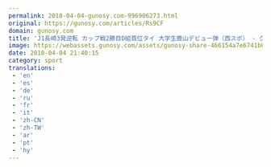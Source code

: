 ```yaml
---
permalink: 2018-04-04-gunosy.com-996906273.html
original: https://gunosy.com/articles/Rs9CF
domain: gunosy.com
title: 'J1長崎3発逆転 カップ戦2勝目D組首位タイ 大学生鹿山デビュー弾（西スポ） - グノシー'
image: https://webassets.gunosy.com/assets/gunosy-share-466154a7e6741b0dbc8895ceff97e34818892a0e7dbc05d641d2606f8820dd35.jpg
date: 2018-04-04 21:40:15
category: sport
translations: 
 - 'en'
 - 'es'
 - 'de'
 - 'ru'
 - 'fr'
 - 'it'
 - 'zh-CN'
 - 'zh-TW'
 - 'ar'
 - 'pt'
 - 'hy'
---
```


